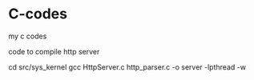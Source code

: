 # C-codes
my c codes


code to compile http server 

cd src/sys_kernel
gcc HttpServer.c http_parser.c -o server -lpthread -w


